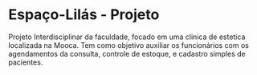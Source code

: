 # Espaço-Lilás - Projeto
Projeto Interdisciplinar da faculdade, focado em uma clinica de estetica localizada na Mooca. Tem como objetivo auxiliar os funcionários com os agendamentos da consulta, controle de estoque, e cadastro simples de pacientes. 
